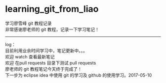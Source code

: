 # learning_git_from_liao
学习廖雪峰 git 教程记录  
非常感谢廖老师的 git 教程，记录一下学习笔记！  
***
log：  
目前利用业余时间学习中，笔记更新中。。。  
欢迎 watch 查看最新笔记  
欢迎 在pull requests 目录下测试 pull requests   
廖老师的 git 教程笔记今天终于完成了！  
下一步为 eclipse idea 中使用 git 的学习及 github 的使用学习。2017-05-10  


